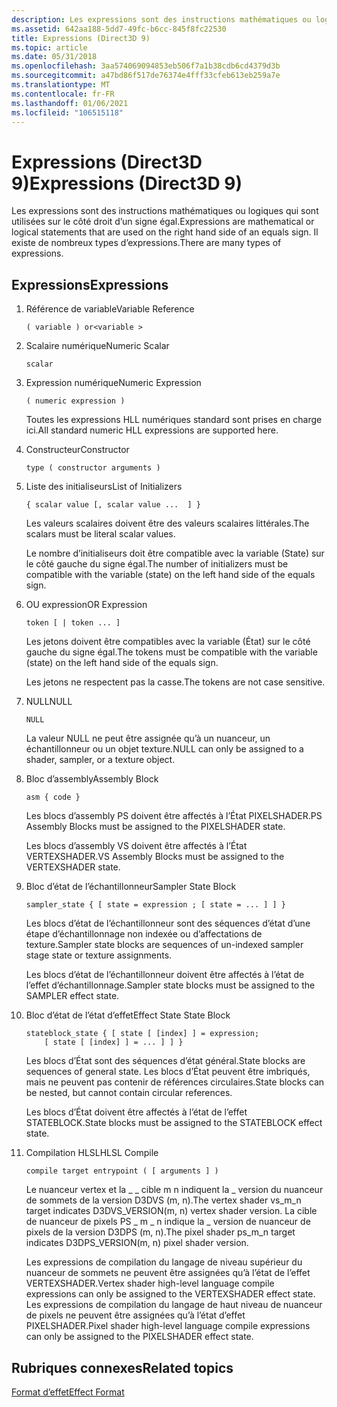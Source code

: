 ```yaml
---
description: Les expressions sont des instructions mathématiques ou logiques qui sont utilisées sur le côté droit d’un signe égal. Il existe de nombreux types d’expressions.
ms.assetid: 642aa188-5dd7-49fc-b6cc-845f8fc22530
title: Expressions (Direct3D 9)
ms.topic: article
ms.date: 05/31/2018
ms.openlocfilehash: 3aa574069094853eb506f7a1b38cdb6cd4379d3b
ms.sourcegitcommit: a47bd86f517de76374e4fff33cfeb613eb259a7e
ms.translationtype: MT
ms.contentlocale: fr-FR
ms.lasthandoff: 01/06/2021
ms.locfileid: "106515118"
---
```

# <a name="expressions-direct3d-9"></a><span data-ttu-id="26405-104">Expressions (Direct3D 9)</span><span class="sxs-lookup"><span data-stu-id="26405-104">Expressions (Direct3D 9)</span></span>

<span data-ttu-id="26405-105">Les expressions sont des instructions mathématiques ou logiques qui sont utilisées sur le côté droit d’un signe égal.</span><span class="sxs-lookup"><span data-stu-id="26405-105">Expressions are mathematical or logical statements that are used on the right hand side of an equals sign.</span></span> <span data-ttu-id="26405-106">Il existe de nombreux types d’expressions.</span><span class="sxs-lookup"><span data-stu-id="26405-106">There are many types of expressions.</span></span>

## <a name="expressions"></a><span data-ttu-id="26405-107">Expressions</span><span class="sxs-lookup"><span data-stu-id="26405-107">Expressions</span></span>

1.  <span data-ttu-id="26405-108">Référence de variable</span><span class="sxs-lookup"><span data-stu-id="26405-108">Variable Reference</span></span>
    ```
    ( variable ) or<variable >
    ```

    

2.  <span data-ttu-id="26405-109">Scalaire numérique</span><span class="sxs-lookup"><span data-stu-id="26405-109">Numeric Scalar</span></span>
    ```
    scalar 
    ```

    

3.  <span data-ttu-id="26405-110">Expression numérique</span><span class="sxs-lookup"><span data-stu-id="26405-110">Numeric Expression</span></span>

    ```
    ( numeric expression )
    ```

    

    <span data-ttu-id="26405-111">Toutes les expressions HLL numériques standard sont prises en charge ici.</span><span class="sxs-lookup"><span data-stu-id="26405-111">All standard numeric HLL expressions are supported here.</span></span>

4.  <span data-ttu-id="26405-112">Constructeur</span><span class="sxs-lookup"><span data-stu-id="26405-112">Constructor</span></span>
    ```
    type ( constructor arguments )
    ```

    

5.  <span data-ttu-id="26405-113">Liste des initialiseurs</span><span class="sxs-lookup"><span data-stu-id="26405-113">List of Initializers</span></span>

    ```
    { scalar value [, scalar value ...  ] }
    
    ```

    

    <span data-ttu-id="26405-114">Les valeurs scalaires doivent être des valeurs scalaires littérales.</span><span class="sxs-lookup"><span data-stu-id="26405-114">The scalars must be literal scalar values.</span></span>

    <span data-ttu-id="26405-115">Le nombre d’initialiseurs doit être compatible avec la variable (State) sur le côté gauche du signe égal.</span><span class="sxs-lookup"><span data-stu-id="26405-115">The number of initializers must be compatible with the variable (state) on the left hand side of the equals sign.</span></span>

6.  <span data-ttu-id="26405-116">OU expression</span><span class="sxs-lookup"><span data-stu-id="26405-116">OR Expression</span></span>

    ```
    token [ | token ... ]
    ```

    

    <span data-ttu-id="26405-117">Les jetons doivent être compatibles avec la variable (État) sur le côté gauche du signe égal.</span><span class="sxs-lookup"><span data-stu-id="26405-117">The tokens must be compatible with the variable (state) on the left hand side of the equals sign.</span></span>

    <span data-ttu-id="26405-118">Les jetons ne respectent pas la casse.</span><span class="sxs-lookup"><span data-stu-id="26405-118">The tokens are not case sensitive.</span></span>

7.  <span data-ttu-id="26405-119">NULL</span><span class="sxs-lookup"><span data-stu-id="26405-119">NULL</span></span>

    ```
    NULL
    ```

    

    <span data-ttu-id="26405-120">La valeur NULL ne peut être assignée qu’à un nuanceur, un échantillonneur ou un objet texture.</span><span class="sxs-lookup"><span data-stu-id="26405-120">NULL can only be assigned to a shader, sampler, or a texture object.</span></span>

8.  <span data-ttu-id="26405-121">Bloc d’assembly</span><span class="sxs-lookup"><span data-stu-id="26405-121">Assembly Block</span></span>

    ```
    asm { code }
    ```

    

    <span data-ttu-id="26405-122">Les blocs d’assembly PS doivent être affectés à l’État PIXELSHADER.</span><span class="sxs-lookup"><span data-stu-id="26405-122">PS Assembly Blocks must be assigned to the PIXELSHADER state.</span></span>

    <span data-ttu-id="26405-123">Les blocs d’assembly VS doivent être affectés à l’État VERTEXSHADER.</span><span class="sxs-lookup"><span data-stu-id="26405-123">VS Assembly Blocks must be assigned to the VERTEXSHADER state.</span></span>

9.  <span data-ttu-id="26405-124">Bloc d’état de l’échantillonneur</span><span class="sxs-lookup"><span data-stu-id="26405-124">Sampler State Block</span></span>

    ```
    sampler_state { [ state = expression ; [ state = ... ] ] }
    ```

    

    <span data-ttu-id="26405-125">Les blocs d’état de l’échantillonneur sont des séquences d’état d’une étape d’échantillonnage non indexée ou d’affectations de texture.</span><span class="sxs-lookup"><span data-stu-id="26405-125">Sampler state blocks are sequences of un-indexed sampler stage state or texture assignments.</span></span>

    <span data-ttu-id="26405-126">Les blocs d’état de l’échantillonneur doivent être affectés à l’état de l’effet d’échantillonnage.</span><span class="sxs-lookup"><span data-stu-id="26405-126">Sampler state blocks must be assigned to the SAMPLER effect state.</span></span>

10. <span data-ttu-id="26405-127">Bloc d’état de l’état d’effet</span><span class="sxs-lookup"><span data-stu-id="26405-127">Effect State State Block</span></span>

    ```
    stateblock_state { [ state [ [index] ] = expression; 
        [ state [ [index] ] = ... ] ] }
    ```

    

    <span data-ttu-id="26405-128">Les blocs d’État sont des séquences d’état général.</span><span class="sxs-lookup"><span data-stu-id="26405-128">State blocks are sequences of general state.</span></span> <span data-ttu-id="26405-129">Les blocs d’État peuvent être imbriqués, mais ne peuvent pas contenir de références circulaires.</span><span class="sxs-lookup"><span data-stu-id="26405-129">State blocks can be nested, but cannot contain circular references.</span></span>

    <span data-ttu-id="26405-130">Les blocs d’État doivent être affectés à l’état de l’effet STATEBLOCK.</span><span class="sxs-lookup"><span data-stu-id="26405-130">State blocks must be assigned to the STATEBLOCK effect state.</span></span>

11. <span data-ttu-id="26405-131">Compilation HLSL</span><span class="sxs-lookup"><span data-stu-id="26405-131">HLSL Compile</span></span>

    ```
    compile target entrypoint ( [ arguments ] )
    ```

    

    <span data-ttu-id="26405-132">Le nuanceur vertex et la \_ \_ cible m n indiquent la \_ version du nuanceur de sommets de la version D3DVS (m, n).</span><span class="sxs-lookup"><span data-stu-id="26405-132">The vertex shader vs\_m\_n target indicates D3DVS\_VERSION(m, n) vertex shader version.</span></span> <span data-ttu-id="26405-133">La cible de nuanceur de pixels PS \_ m \_ n indique la \_ version de nuanceur de pixels de la version D3DPS (m, n).</span><span class="sxs-lookup"><span data-stu-id="26405-133">The pixel shader ps\_m\_n target indicates D3DPS\_VERSION(m, n) pixel shader version.</span></span>

    <span data-ttu-id="26405-134">Les expressions de compilation du langage de niveau supérieur du nuanceur de sommets ne peuvent être assignées qu’à l’état de l’effet VERTEXSHADER.</span><span class="sxs-lookup"><span data-stu-id="26405-134">Vertex shader high-level language compile expressions can only be assigned to the VERTEXSHADER effect state.</span></span> <span data-ttu-id="26405-135">Les expressions de compilation du langage de haut niveau de nuanceur de pixels ne peuvent être assignées qu’à l’état d’effet PIXELSHADER.</span><span class="sxs-lookup"><span data-stu-id="26405-135">Pixel shader high-level language compile expressions can only be assigned to the PIXELSHADER effect state.</span></span>

## <a name="related-topics"></a><span data-ttu-id="26405-136">Rubriques connexes</span><span class="sxs-lookup"><span data-stu-id="26405-136">Related topics</span></span>

<dl> <dt>

[<span data-ttu-id="26405-137">Format d’effet</span><span class="sxs-lookup"><span data-stu-id="26405-137">Effect Format</span></span>](dx9-graphics-reference-effects-file-format.md)
</dt> </dl>

 

 



